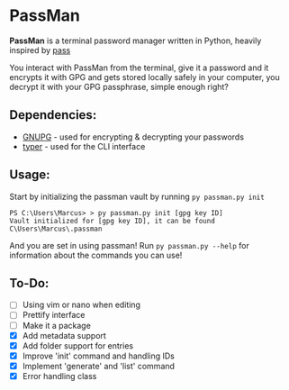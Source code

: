 # PassMan
**PassMan** is a terminal password manager written in Python, heavily inspired by [pass](https://www.passwordstore.org/)

You interact with PassMan from the terminal, give it a password and it encrypts it with GPG and gets stored locally safely in your computer, you decrypt it with your GPG passphrase, simple enough right?

## Dependencies:
- [GNUPG](https://gnupg.org/download/index.html) - used for encrypting & decrypting your passwords
- [typer](https://typer.tiangolo.com/) - used for the CLI interface

## Usage:
Start by initializing the passman vault by running `py passman.py init`
```
PS C:\Users\Marcus> > py passman.py init [gpg key ID]
Vault initialized for [gpg key ID], it can be found C\Users\Marcus\.passman
```

And you are set in using passman! Run `py passman.py --help` for information 
about the commands you can use!


## To-Do:
- [ ] Using vim or nano when editing
- [ ] Prettify interface
- [ ] Make it a package
- [x] Add metadata support
- [x] Add folder support for entries
- [x] Improve 'init' command and handling IDs
- [x] Implement 'generate' and 'list' command
- [x] Error handling class
